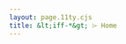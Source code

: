 ```yaml
---
layout: page.11ty.cjs
title: &lt;iff-*&gt; ⌲ Home
---
```


<iff-base-page view="Intro"></iff-base-page>

